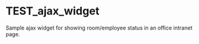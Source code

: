 TEST_ajax_widget
================

Sample ajax widget for showing room/employee status in an office intranet page.

